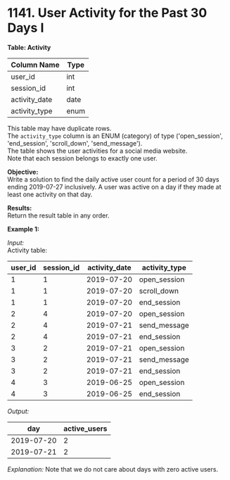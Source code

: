 # 1141. User Activity for the Past 30 Days I

**Table: Activity**

| Column Name   | Type |
|---------------|------|
| user_id       | int  |
| session_id    | int  |
| activity_date | date |
| activity_type | enum |

This table may have duplicate rows.  
The `activity_type` column is an ENUM (category) of type ('open_session', 'end_session', 'scroll_down', 'send_message').  
The table shows the user activities for a social media website.  
Note that each session belongs to exactly one user.

**Objective:**  
Write a solution to find the daily active user count for a period of 30 days ending 2019-07-27 inclusively. A user was active on a day if they made at least one activity on that day.

**Results:**  
Return the result table in any order.

**Example 1:**

*Input:*  
Activity table:

| user_id | session_id | activity_date | activity_type |
|---------|------------|---------------|---------------|
| 1       | 1          | 2019-07-20    | open_session  |
| 1       | 1          | 2019-07-20    | scroll_down   |
| 1       | 1          | 2019-07-20    | end_session   |
| 2       | 4          | 2019-07-20    | open_session  |
| 2       | 4          | 2019-07-21    | send_message  |
| 2       | 4          | 2019-07-21    | end_session   |
| 3       | 2          | 2019-07-21    | open_session  |
| 3       | 2          | 2019-07-21    | send_message  |
| 3       | 2          | 2019-07-21    | end_session   |
| 4       | 3          | 2019-06-25    | open_session  |
| 4       | 3          | 2019-06-25    | end_session   |

*Output:*  

| day        | active_users |
|------------|--------------|
| 2019-07-20 | 2            |
| 2019-07-21 | 2            |

*Explanation:* Note that we do not care about days with zero active users.
